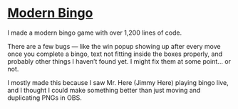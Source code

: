 # [Modern Bingo](https://willhanighen.github.io/bingo/)

I made a modern bingo game with over 1,200 lines of code.

There are a few bugs — like the win popup showing up after every move once you complete a bingo, text not fitting inside the boxes properly, and probably other things I haven’t found yet. I might fix them at some point... or not.

I mostly made this because I saw Mr. Here (Jimmy Here) playing bingo live, and I thought I could make something better than just moving and duplicating PNGs in OBS.
